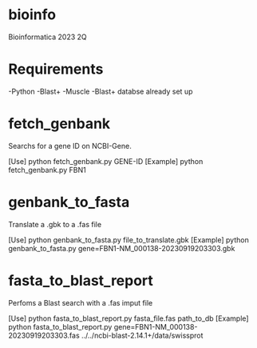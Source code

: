 # bioinfo
Bioinformatica 2023 2Q 

# Requirements

-Python
-Blast+
-Muscle
-Blast+ databse already set up


# fetch_genbank 

Searchs for a gene ID on NCBI-Gene.

[Use]       python fetch_genbank.py GENE-ID
[Example]   python fetch_genbank.py FBN1

# genbank_to_fasta 

Translate a .gbk to a .fas file 

[Use]       python genbank_to_fasta.py file_to_translate.gbk
[Example]   python genbank_to_fasta.py gene=FBN1-NM_000138-20230919203303.gbk

# fasta_to_blast_report 

Perfoms a Blast search with a .fas imput file

[Use]       python fasta_to_blast_report.py fasta_file.fas path_to_db
[Example]   python fasta_to_blast_report.py gene=FBN1-NM_000138-20230919203303.fas ../../ncbi-blast-2.14.1+/data/swissprot